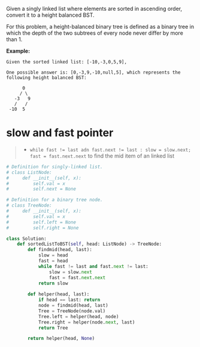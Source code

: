 Given a singly linked list where elements are sorted in ascending order, convert it to a height balanced BST.

For this problem, a height-balanced binary tree is defined as a binary tree in which the depth of the two subtrees of every node never differ by more than 1.

**Example:**
```
Given the sorted linked list: [-10,-3,0,5,9],

One possible answer is: [0,-3,9,-10,null,5], which represents the following height balanced BST:

      0
     / \
   -3   9
   /   /
 -10  5
```
# slow and fast pointer
>* ```while fast != last adn fast.next != last : slow = slow.next; fast = fast.next.next``` to find the mid item of an linked list
```python
# Definition for singly-linked list.
# class ListNode:
#     def __init__(self, x):
#         self.val = x
#         self.next = None

# Definition for a binary tree node.
# class TreeNode:
#     def __init__(self, x):
#         self.val = x
#         self.left = None
#         self.right = None

class Solution:
    def sortedListToBST(self, head: ListNode) -> TreeNode:
        def findmid(head, last):
            slow = head
            fast = head
            while fast != last and fast.next != last:
                slow = slow.next
                fast = fast.next.next
            return slow
        
        def helper(head, last):
            if head == last: return 
            node = findmid(head, last)
            Tree = TreeNode(node.val)
            Tree.left = helper(head, node)
            Tree.right = helper(node.next, last)
            return Tree

        return helper(head, None)
```